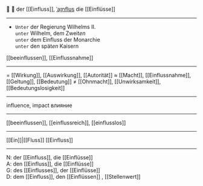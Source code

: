 💪 🔵 der [[Einfluss]], [ˈaɪ̯nflʊs](https://youglish.com/pronounce/Einfluss/german)
die [[Einflüsse]]

---
- `Unter` de*r* Regierung Wilhelms II.  
  `unter` Wilhelm, de*m* Zweit*en*  
  `unter` de*m* Einfluss der Monarchie  
  `unter` de*n* spät*en* Kaisern

[[beeinflussen]], [[Einflussnahme]]

---
= [[Wirkung]], [[Auswirkung]], [[Autorität]]
≈ [[Macht]], [[Einflussnahme]], [[Geltung]], [[Bedeutung]]
≠ [[Ohnmacht]], [[Unwirksamkeit]], [[Bedeutungslosigkeit]]

---
influence, impact
влияние

---
[[beeinflussen]], [[einflussreich]], [[einflusslos]]

---
[[Ein]]|[[Fluss]]
[[Einfluss]]


---
N: der [[Einfluss]], die [[Einflüsse]]  
A: den [[Einfluss]], die [[Einflüsse]]  
G: des [[Einflusses]], der [[Einflüsse]]  
D: dem [[Einfluss]], den [[Einflüssen]]
, [[Stellenwert]]